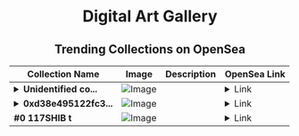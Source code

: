 <div align="center">

# Digital Art Gallery

## Trending Collections on OpenSea

| Collection Name                       | Image                                                                                     | Description                       | OpenSea Link                                                                                          |
|---------------------------------------|-------------------------------------------------------------------------------------------|-----------------------------------|--------------------------------------------------------------------------------------------------------|
| **<details><summary>Unidentified co...</summary>Unidentified contract 929755f5-c055-4b8e-b256-063363768cbd</details>** | ![Image](https://i.seadn.io/s/raw/files/a837708742ad8afcb35eb60ba787976d.jpg?w=500&auto=format?w=200&auto=format) |  | <details><summary>Link</summary>[Unidentified contract 929755f5-c055-4b8e-b256-063363768cbd](https://opensea.io/collection/unidentified-contract-929755f5-c055-4b8e-b256-0633)</details> |
| **<details><summary>0xd38e495122fc3...</summary>0xd38e495122fc386de898e6866e0230af9ed9bdbf</details>** | ![Image](https://i.seadn.io/s/raw/files/0120dbe70465f91ae019e541cba50a56.jpg?w=500&auto=format?w=200&auto=format) |  | <details><summary>Link</summary>[0xd38e495122fc386de898e6866e0230af9ed9bdbf](https://opensea.io/collection/0xd38e495122fc386de898e6866e0230af9ed9bdbf)</details> |
| **#0 117SHIB t** | ![Image](https://i.seadn.io/s/raw/files/eb2cbf55b9bc22fc94dc1cdd26d80820.png?w=500&auto=format?w=200&auto=format) |  | <details><summary>Link</summary>[#0 117SHIB t](https://opensea.io/collection/0-117shib-t-32)</details> |

</div>